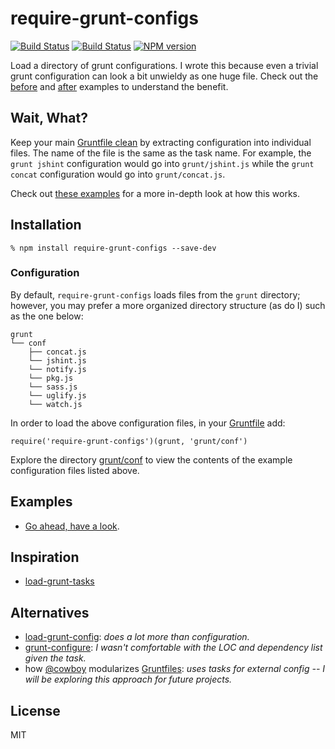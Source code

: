 # require-grunt-configs 

[![Build Status](https://travis-ci.org/wilmoore/require-grunt-configs.png?branch=master)](https://travis-ci.org/wilmoore/require-grunt-configs)
[![Build Status](https://david-dm.org/wilmoore/require-grunt-configs.png)](https://david-dm.org/wilmoore/require-grunt-configs)
[![NPM version](https://badge.fury.io/js/require-grunt-configs.png)](http://badge.fury.io/js/require-grunt-configs)

  Load a directory of grunt configurations. I wrote this because even a trivial grunt configuration can look a bit unwieldy as one huge file. Check out the [before][] and [after][] examples to understand the benefit.

## Wait, What?

Keep your main [Gruntfile clean][after] by extracting configuration into individual files. The name of the file is the same as the task name. For example, the `grunt jshint` configuration would go into `grunt/jshint.js` while the `grunt concat` configuration would go into `grunt/concat.js`.

Check out [these examples][grunt/conf] for a more in-depth look at how this works.

## Installation

    % npm install require-grunt-configs --save-dev

### Configuration

By default, `require-grunt-configs` loads files from the `grunt` directory; however, you may prefer a more organized directory structure (as do I) such as the one below:

    grunt
    └── conf
        ├── concat.js
        └── jshint.js
        └── notify.js
        └── pkg.js
        └── sass.js
        └── uglify.js
        └── watch.js

In order to load the above configuration files, in your [Gruntfile][after] add:

    require('require-grunt-configs')(grunt, 'grunt/conf')
    
Explore the directory [grunt/conf][] to view the contents of the example configuration files listed above.

## Examples

- [Go ahead, have a look][examples].

## Inspiration

- [load-grunt-tasks][]

## Alternatives

- [load-grunt-config][]: _does a lot more than configuration._
- [grunt-configure][]: _I wasn't comfortable with the LOC and dependency list given the task._
- how [@cowboy][] modularizes [Gruntfiles][cowboy]: _uses tasks for external config -- I will be exploring this approach for future projects._

## License

  MIT

[load-grunt-tasks]:   https://github.com/sindresorhus/load-grunt-tasks
[before]:             https://github.com/wilmoore/require-grunt-configs/blob/master/example/gruntfile.original.js
[after]:              https://github.com/wilmoore/require-grunt-configs/blob/master/example/gruntfile.js
[grunt/conf]:         https://github.com/wilmoore/require-grunt-configs/tree/master/example/grunt/conf
[examples]:           https://github.com/wilmoore/require-grunt-configs/tree/master/example
[load-grunt-config]:  https://github.com/firstandthird/load-grunt-config
[grunt-configure]:    https://npmjs.org/package/grunt-configure
[@cowboy]:            https://github.com/cowboy
[cowboy]:             https://github.com/cowboy/wesbos/blob/master/Gruntfile.js

